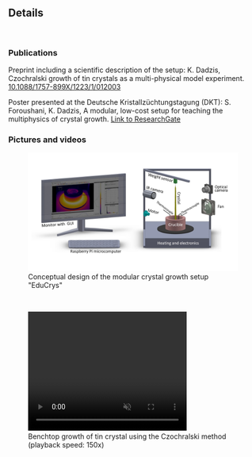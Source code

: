 ## Details
<br>

### Publications

Preprint including a scientific description of the setup: 
K. Dadzis, Czochralski growth of tin crystals as a multi-physical model experiment. [10.1088/1757-899X/1223/1/012003](https://doi.org/10.48550/arXiv.2305.06875)

Poster presented at the Deutsche Kristallzüchtungstagung (DKT):
S. Foroushani, K. Dadzis, A modular, low-cost setup for teaching the multiphysics of crystal growth. [Link to ResearchGate](https://www.researchgate.net/publication/378970533_A_modular_low-cost_setup_for_teaching_the_multiphysics_of_crystal_growth)


### Pictures and videos

<figure>
  <IMG src="https://raw.githubusercontent.com/poc-handsome/poc-handsome.github.io/master/EduCrys_2.jpg" width=800>
  <figcaption>Conceptual design of the modular crystal growth setup "EduCrys"</figcaption>
</figure>

<br>

<figure>
  <video width="320" height="240" autoplay loop muted>
    <source src="https://raw.githubusercontent.com/poc-handsome/poc-handsome.github.io/master/democz_150x_52min.mp4" type="video/mp4" width=600>
  </video>
  <figcaption>Benchtop growth of tin crystal using the Czochralski method (playback speed: 150x)</figcaption>
</figure>

<br>